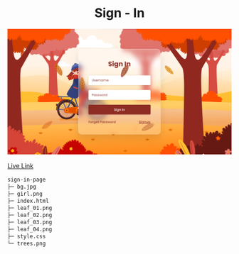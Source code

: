 <div align="center">
    <h1> Sign - In</h1>
</div>

![github-readme](girl_pic.png)

[Live Link](https://tajwarsaiyeed.github.io/sign-in-page-design)

```
sign-in-page
├─ bg.jpg
├─ girl.png
├─ index.html
├─ leaf_01.png
├─ leaf_02.png
├─ leaf_03.png
├─ leaf_04.png
├─ style.css
└─ trees.png

```
